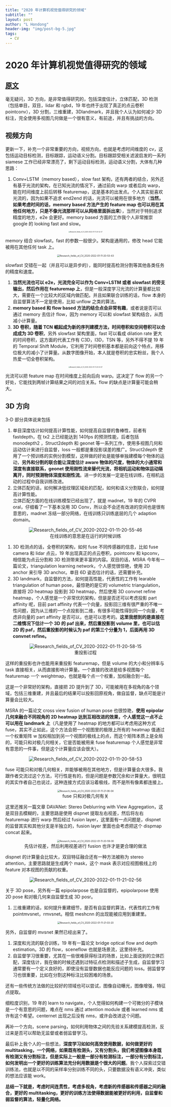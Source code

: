 ```yaml
---
title: "2020 年计算机视觉值得研究的领域"
subtitle: ""
layout: post
author: "L Hondong"
header-img: "img/post-bg-5.jpg"
tags:
  - CV
---
```


# 2020 年计算机视觉值得研究的领域

## [原文](https://www.zhihu.com/question/366016644/answer/971983556)

毫无疑问，3D 方向，是非常值得研究的，包括深度估计，立体匹配，3D 检测（包括单目，双目，lidar 和 rgbd，19 年也终于出现了真正的点云卷积 pointconv），3D 分割，三维重建，3Dlandmark，并且我个人认为如何减少 3D 标注，完全使用多视图几何做是一个很有意义，有前途，并且有挑战的方向。

## 视频方向

更新一下，补充一个非常重要的方向，视频方向，也就是考虑时间维度的 cv，这包括运动目标检测，目标跟踪，运动语义分割。目标跟踪受相关滤波启发的一系列 siamese 工作已经非常漂亮了，剩下运动目标检测，运动语义分割，大体有几种思路：

1. Conv+LSTM（memory based），slow fast 架构，还有两者的结合，另外还有基于光流的架构，在已知光流的情况下，通过前向 warp 或者后向 warp，能在时间维度上前后转移 featuremap，这是基本的出发点。个人其实挺喜欢光流的，因为如果不追求 end2end 的话，光流可以被用在很多地方（**当然，如果考虑时间的话，memory based 方法产生的 feature map 也可以用在其他任何地方，只是不像光流那样可以从网络里面拆出来**），当然对于特别追求精度的地方，e2e 会更好。memory based 方面的工作我个人非常推崇 google 的 looking fast and slow。

<div align=center><img src="../assets/Research_fields_of_CV_2020-2022-01-11-20-52-37.png" alt="Research_fields_of_CV_2020-2022-01-11-20-52-37" style="zoom:30%;" /></div>

memory 结合 slowfast，fast 的参数一般很少。架构是通用的，修改 head 它能被用在其他任何 task 上。

<div align=center><img src="../assets/Research_fields_of_CV_2020-2022-01-11-20-53-43.png" alt="Research_fields_of_CV_2020-2022-01-11-20-53-43" style="zoom:50%;" /></div>

slowfast 交错在一起（并且可以是异步的），能同时提高检测分割等其他各类任务的精度和速度。

1. **当然光流也可以 e2e，光流完全可以作为 Conv+LSTM 或者 slowfast 的旁支输出，然后作用在 featuremap 上**，但是一般深度学习光流的计算量都比较大，需要在一个比较大的区域内做匹配。并且如果联合训练的话，flow 本身的自监督算法不一定是使用，比如 unflow 之类的算法。
2. **memory based 和 flow based 方法的结合点会非常有趣**，或者说是否可以通过 memory 去估计 flow，因为 memory 可以和 slowfast 架构结合，从而减小计算量。
3. **3D 卷积，随着 TCN 崛起成为新的序列建模方法，时间卷积和空间卷积可以合成成为 3D 卷积**，另外 slowfast 架构里面，fast 可以看成 dilation rate 更大的时间卷积，这方面的代表工作有 C3D，I3D，TSN 等，另外不得不提 19 年的 Temporal Shift Module，它利用了时间卷积基本都是前向这个特点，用移位极大的减小了计算量。从数字图像开始，本人就是卷积的忠实粉丝，我个人热爱一切全卷积架构。

<div align=center><img src="../assets/Research_fields_of_CV_2020-2022-01-11-20-54-07.png" alt="Research_fields_of_CV_2020-2022-01-11-20-54-07" style="zoom:30%;" /></div>

光流可以把 feature map 在时间维度上前向后向 warp。这决定了 flow 的另一个好处，它能找到两帧计算结果之间的对应关系。flow 的缺点是计算量可能会稍大。

## 3D 方向

3-D 部分具体说来包括

1. 单目深度估计如何提高计算性能，如何提高自监督的鲁棒性，前者有 fastdepth，在 tx2 上已经能达到 140fps 的预测性能，后者包括 monodepth2 ，Struct2depth 和 geonet 等一系列工作，使用多视图几何和运动估计来进行自监督，loss 一般都是重投影误差的推广。Struct2depth 使用了一个预训练的实例分割模型，这样做的好处是能够单独建模每个物体的运动，**另外和分割的联合能让深度估计 aware 物体的尺度，物体的大小通常和深度有直接联系，geonet 使用刚性流来替代光流，将相机运动和物体运动隔离开，同时预测物体深度和刚性流**。进一步的发展一定是在线训练，在相机运动的过程中自我训练改进。
2. 立体匹配的话，如何解决低纹理区域处的匹配，如何和语义分割联合，如何提高计算性能。  
立体匹配方面的在线训练模型已经出现了，就是 madnet，19 年的 CVPR oral，仔细看了一下基本没用 3D Conv，所以会不会还有改进的空间也是很有意思的，madnet 冻结一部分网络，在线训练只训练底层的几个 adaption domain。

<div align=center><img src="../assets/Research_fields_of_CV_2020-2022-01-11-20-55-46.png" alt="Research_fields_of_CV_2020-2022-01-11-20-55-46" style="zoom:100%;" /></div>

<center>在线训练的意思是在运行的时候训练</center>

1. 3D 检测点的话，全卷积的架构，如何 fuse 不同传感器的信息，比如 fuse camera 和 lidar 点云，19 年出现真正的点云卷积，pointconv 和 kpconv，相信能为点云分割和 3D 检测带来更丰富的内容。双目的话，MSRA 今年有一篇论文，triangulation learning network，个人感觉很惊艳，使用 2D anchor 来引导 3D anchor。单目 6D 姿态估计的话，还需要补充。
2. 3D landmark，自监督的方法，如何提高性能，代表性的工作有 learable triangulation of human pose，最惊艳的是它的 volumetric triangulation，直接将 2D heatmap 投影到 3D heatmap，然后使用 3D convnet refine heatmap，个人感觉是一个非常优的架构，但是是否还可以考虑投影 part affinity 呢，目前 part affinity 代表一个向量，投影回三维有很严重的不唯一性问题，因为从三维的一个点投影到二维，有很多可能性得到同一个向量，考虑非向量的 part affinity 是否可以，也是可以思考的。**这里我想到的是直接在二维情况下估计一个 3D 的 paf 出来，然后重投影到 volume 里，也可以估 2D 的 paf，然后重投影的时候认为 paf 的第三个分量为 1，后面再用 3D convnet refine。**

<div align=center><img src="../assets/Research_fields_of_CV_2020-2022-01-11-20-58-15.gif" alt="Research_fields_of_CV_2020-2022-01-11-20-58-15" style="zoom:100%;" /></div>

<center>重投影过程</center>

这样的重投影也许也能用来重投影 featuremap，但是 volume 的大小和分辨率与 task 直接相关，从而直接影响计算量。一个直接的改进是给多视图每个 featuremap 一个 weightmap，也就是每个点一个权重，加权融合到一起。

这是一个非常好的架构，直接把 2D 提升到了 3D，可能被用在多视角的各个领域，包括三维重建，并且最后的结果可以投影回原视角，做自监督，缺点可能是计算量会比较大。

MSRA 的一篇论文 cross view fusion of human pose 也很惊艳，**使用 epipolar 几何来融合不同视角的 2D heatmap 达到互相改进的效果，个人感觉这一点不止可以用在 landmark 上**（凡是使用了 heatmap 的地方都可以考虑用这种方式 fuse，其实不止如此，这个方法会把一个视图里的极限上所有的 heatmap 值通过一个权重矩阵 w 加权相加到另一个视图的极线上的点，而这个矩阵本质上是全局的，可能只和对极几何相关，它是否能被用来 fuse featuremap 个人感觉是非常有意思的一件事，但是这个计算量应该会很大）。

<div align=center><img src="../assets/Research_fields_of_CV_2020-2022-01-11-20-58-53.png" alt="Research_fields_of_CV_2020-2022-01-11-20-58-53" style="zoom:100%;" /></div>

fuse 可能只和对极几何相关，并能够被用在其他地方，但是计算量会大很多。我跟作者交流过这个方法，可行性是有的，但是问题是参数冗余和计算量大，很明显的其实作者自己也说过，这种连接方式应该沿着极线，而不是所有像素都连接上。

<div align=center><img src="../assets/Research_fields_of_CV_2020-2022-01-11-21-06-04.png" alt="Research_fields_of_CV_2020-2022-01-11-21-06-04" style="zoom:50%;" /></div>

<center>fuse 只和对极几何有关</center>

这里还推另一篇文章 DAVANet: Stereo Deblurring with View Aggregation，这是双目去模糊的，主要思路是使用 dispnet 提取左右视差，然后将左右 featuremap 进行 warp 然后经过 fusion layer，这里面有一点问题是，dispnet 的监督其实和其他分支是半独立的，fusion layer 里面也会考虑把这个 dispmap concat 起来。

<div align=center><img src="../assets/Research_fields_of_CV_2020-2022-01-11-20-59-30.png" alt="Research_fields_of_CV_2020-2022-01-11-20-59-30" style="zoom:50%;" /></div>

<center>先估计视差，然后利用视差进行 fusion 也许才是更合理的做法</center>

dispnet 的计算量会比较大，双目特征融合还有一种方法被称为 stereo attention，主要思路就是生成两个 mask，这个 mask 表示对应视图极线上的 feature 对本视图的贡献的权重。

<div align=center><img src="../assets/Research_fields_of_CV_2020-2022-01-11-21-02-56.png" alt="Research_fields_of_CV_2020-2022-01-11-21-02-56" style="zoom:100%;" /></div>

关于 3D pose，另外有一篇 epipolarpose 也是自监督的，epipolarpose 使用 2D pose 和对极几何来自监督生成 3D posr。

1. 三维重建的话，如何提升重建细节，是否有自监督的算法，代表性的工作有 pointmvsnet，rmvsnet。相信 meshcnn 的出现能被应用到重建里。

<div align=center><img src="../assets/Research_fields_of_CV_2020-2022-01-11-21-03-20.png" alt="Research_fields_of_CV_2020-2022-01-11-21-03-20" style="zoom:50%;" /></div>

另外，自监督的 mvsnet 果然已经出来了。

1. 深度和光流的联合训练，19 年有一篇论文 bridge optical flow and depth estimation。3D 的 flow，sceneflow 也就是场景流，这里待补充。
2. 自监督学习很重要，尤其在一些很难获得标注的场景，比如上面说到的立体匹配，深度估计，我在做的时候还遇到过特征点检测和描述子生成，自监督学习通常要有一个定义良好的，即使没有监督数据也能反应问题的 loss。弱监督学习也很重要，比如在分割这种标注比较困难的场景。

还有一些传统方法做的比较好的领域也可以尝试，图像自动曝光，图像增强，特征点提取。

细粒度识别，19 年的 learn to navigate，个人觉得如何构建一个可微分的子模块是一个有意思的问题，难点在 nms 通过 attention module 或者 learned nms 或许有这个希望。centernet 出现之后没有 nms，或许会改进这个问题。

再补一个方向，scene parsing，如何利用物体之间的先验关系建模提高检测，反过来是否可以帮助无监督或者弱监督学习。

最后补上我个人的一些想法，**深度学习如如何高效使用数据，如何做更好的 multitasking，一个网络，如果既有检测头，又有分割头，我们希望图像本身既有检测又有分割标注，但是实际上一般是一部分有检测标注，一部分有分割标注，如何发明出一个更好的训练算法充分利用数据是个很大的问题**。我个人探索过交错训练法，也就是以不同的采样率分别训练不同的头，只要数据没有语义冲突，类似的想法应该能 work。

**总结一下就是，考虑时间连贯性，考虑多视角，考虑新的传感器和传感器之间的融合，更好的 multitasking，更好的训练方法使得数据能被更好的利用，自监督和弱监督的算法，轻量化网络。**
